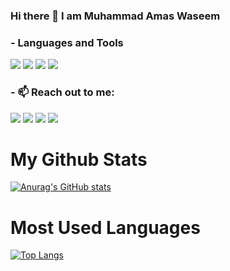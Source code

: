 ### Hi there 👋 I am Muhammad Amas Waseem

<!--
**AmasWaseem/AmasWaseem** is a ✨ _special_ ✨ repository because its `README.md` (this file) appears on your GitHub profile.

Here are some ideas to get you started:

###- 🔭 I’m currently working on Python problem solving.
###- 🌱 I’m currently learning Python.
- 👯 I’m looking to collaborate on ...
- 🤔 I’m looking for help with ...
###- 💬 Ask me about anything from the Python, HTML and CSS.
- 😄 Pronouns: ...
###- ⚡ Fun fact: I am also a content writer.
-->

### - Languages and Tools
<span><img style="display:inline" src="https://img.icons8.com/color/50/000000/html-5.png"/></span>
<img style="display:inline" src="https://img.icons8.com/color/50/000000/css3.png"/>
<img style="display:inline" src="https://img.icons8.com/color/50/000000/visual-studio-code-2019.png"/>
<img src="https://img.icons8.com/color/48/000000/chrome--v1.png"/>

### - 📫 Reach out to me:
<a href="https://www.linkedin.com/in/muhammad-amas-waseem-85020a1a6/" target="_blank"><img src="https://img.icons8.com/color/48/000000/linkedin.png"/></a>
<a href="https://www.facebook.com/mohammad.amas.79/" target="_blank"><img src="https://img.icons8.com/color/48/000000/facebook-new.png"/></a>
<a href="https://twitter.com/AmasWaseem" target="_blank"><img src="https://img.icons8.com/color/48/000000/twitter--v2.png"/></a>
<a href="https://www.instagram.com/amas_waseem/" target="_blank"><img src="https://img.icons8.com/color/48/000000/instagram-new--v1.png"/></a>

# My Github Stats
[![Anurag's GitHub stats](https://github-readme-stats.vercel.app/api?username=AmasWaseem&show_icons=true&hide_title=true&text_color=fff&bg_color=000)](https://github.com/anuraghazra/github-readme-stats)

# Most Used Languages
[![Top Langs](https://github-readme-stats.vercel.app/api/top-langs/?username=AmasWaseem&hide_title=true&langs_count=8&text_color=fff&bg_color=000&layout=compact)](https://github.com/AmasWaseem/github-readme-stats)
